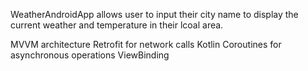 WeatherAndroidApp allows user to input their city name to display the current weather and temperature in their lcoal area.

MVVM architecture
Retrofit for network calls
Kotlin Coroutines for asynchronous operations
ViewBinding
